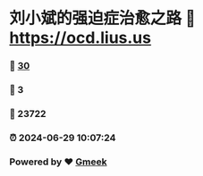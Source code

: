 # 刘小斌的强迫症治愈之路 :link: https://ocd.lius.us 
### :page_facing_up: [30](https://ocd.lius.us/tag.html) 
### :speech_balloon: 3 
### :hibiscus: 23722 
### :alarm_clock: 2024-06-29 10:07:24 
### Powered by :heart: [Gmeek](https://github.com/xiaobinliu/Gmeek)
